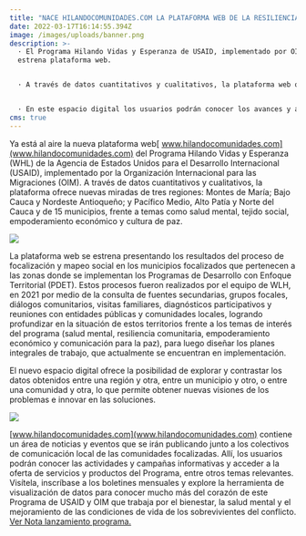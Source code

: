 ```yaml
---
title: "NACE HILANDOCOMUNIDADES.COM LA PLATAFORMA WEB DE LA RESILIENCIA EN COLOMBIA "
date: 2022-03-17T16:14:55.394Z
image: /images/uploads/banner.png
description: >-
  · El Programa Hilando Vidas y Esperanza de USAID, implementado por OIM,
  estrena plataforma web. 


  · A través de datos cuantitativos y cualitativos, la plataforma web ofrece nuevas miradas de tres regiones y 15 municipios focalizados en temas como salud mental, tejido social, empoderamiento económico y cultura de paz. 


  · En este espacio digital los usuarios podrán conocer los avances y acciones en terreno y mantenerse al día en la agenda de actividades que promueven los sobrevivientes del conflicto junto a diferentes aliados de la cooperación, el sector privado, el gobierno, y la sociedad civil. 
cms: true
---
```

Ya está al aire la nueva plataforma web[ www.hilandocomunidades.com](www.hilandocomunidades.com) del Programa Hilando Vidas y Esperanza (WHL) de la Agencia de Estados Unidos para el Desarrollo Internacional (USAID), implementado por la Organización Internacional para las Migraciones (OIM). A través de datos cuantitativos y cualitativos, la plataforma ofrece nuevas miradas de tres regiones: Montes de María; Bajo Cauca y Nordeste Antioqueño; y Pacífico Medio, Alto Patía y Norte del Cauca y de 15 municipios, frente a temas como salud mental, tejido social, empoderamiento económico y cultura de paz. 

![](/images/uploads/banner.png)

La plataforma web se estrena presentando los resultados del proceso de focalización y mapeo social en los municipios focalizados que pertenecen a las zonas donde se implementan los Programas de Desarrollo con Enfoque Territorial (PDET). Estos procesos fueron realizados por el equipo de WLH, en 2021 por medio de la consulta de fuentes secundarias, grupos focales, diálogos comunitarios, visitas familiares, diagnósticos participativos y reuniones con entidades públicas y comunidades locales, logrando profundizar en la situación de estos territorios frente a los temas de interés del programa (salud mental, resiliencia comunitaria, empoderamiento económico y comunicación para la paz), para luego diseñar los planes integrales de trabajo, que actualmente se encuentran en implementación. 

El nuevo espacio digital ofrece la posibilidad de explorar y contrastar los datos obtenidos entre una región y otra, entre un municipio y otro, o entre una comunidad y otra, lo que permite obtener nuevas visiones de los problemas e innovar en las soluciones. 

![](/images/uploads/captura-de-pantalla-2022-03-16-a-las-11.48.02-a.m..png)

[www.hilandocomunidades.com](www.hilandocomunidades.com) contiene un área de noticias y eventos que se irán publicando junto a los colectivos de comunicación local de las comunidades focalizadas. Allí, los usuarios podrán conocer las actividades y campañas informativas y acceder a la oferta de servicios y productos del Programa, entre otros temas relevantes. Visítela, inscríbase a los boletines mensuales y explore la herramienta de visualización de datos para conocer mucho más del corazón de este Programa de USAID y OIM que trabaja por el bienestar, la salud mental y el mejoramiento de las condiciones de vida de los sobrevivientes del conflicto. [Ver Nota lanzamiento programa.](https://www.hilandocomunidades.com/noticias/el-programa-hilando-vidas-y-esperanza-empieza-en-tres-regiones-del-pa%C3%ADs/)